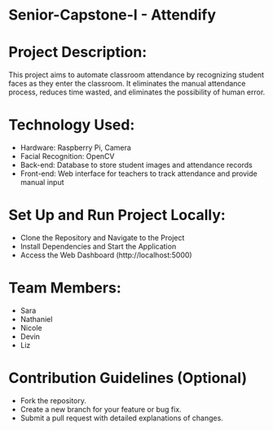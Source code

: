 # Senior-Capstone-I - Attendify

# Project Description:
This project aims to automate classroom attendance by recognizing student faces as they enter
the classroom. It eliminates the manual attendance process, reduces time wasted, and
eliminates the possibility of human error.

# Technology Used:
- Hardware: Raspberry Pi, Camera
- Facial Recognition: OpenCV
- Back-end: Database to store student images and attendance records
- Front-end: Web interface for teachers to track attendance and provide manual input

# Set Up and Run Project Locally:
- Clone the Repository and Navigate to the Project
- Install Dependencies and Start the Application
- Access the Web Dashboard (http://localhost:5000)

# Team Members:
- Sara
- Nathaniel
- Nicole
- Devin
- Liz

# Contribution Guidelines (Optional)
- Fork the repository.
- Create a new branch for your feature or bug fix.
- Submit a pull request with detailed explanations of changes.
